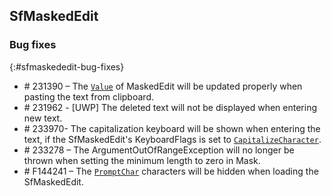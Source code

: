 ## SfMaskedEdit

### Bug fixes
{:#sfmaskededit-bug-fixes}

* \# 231390 – The [`Value`](https://help.syncfusion.com/xamarin/sfmaskededit/basic-features#setting-value) of MaskedEdit will be updated properly when pasting the text from clipboard.
* \# 231962 - [UWP] The deleted text will not be displayed when entering new text.
* \# 233970- The capitalization keyboard will be shown when entering the text, if the SfMaskedEdit's KeyboardFlags is set to [`CapitalizeCharacter`](https://docs.microsoft.com/en-us/dotnet/api/xamarin.forms.keyboardflags?view=xamarin-forms#Xamarin_Forms_KeyboardFlags_CapitalizeCharacter). 
* \# 233278 – The ArgumentOutOfRangeException will no longer be thrown when setting the minimum length to zero in Mask.
* \# F144241 – The [`PromptChar`](https://help.syncfusion.com/xamarin/sfmaskededit/basic-features#setting-prompt-character) characters will be hidden when loading the SfMaskedEdit.

